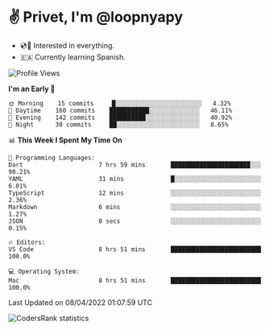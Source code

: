 # ✌️ Privet, I'm @loopnyapy

- 💿📀 Interested in everything.
- 🇪🇦 Currently learning Spanish.

<!--START_SECTION:waka-->
![Profile Views](http://img.shields.io/badge/Profile%20Views-4-blue)

**I'm an Early 🐤** 

```text
🌞 Morning    15 commits     █░░░░░░░░░░░░░░░░░░░░░░░░   4.32% 
🌆 Daytime    160 commits    ███████████░░░░░░░░░░░░░░   46.11% 
🌃 Evening    142 commits    ██████████░░░░░░░░░░░░░░░   40.92% 
🌙 Night      30 commits     ██░░░░░░░░░░░░░░░░░░░░░░░   8.65%

```


📊 **This Week I Spent My Time On** 

```text
💬 Programming Languages: 
Dart                     7 hrs 59 mins       ██████████████████████░░░   90.21% 
YAML                     31 mins             █░░░░░░░░░░░░░░░░░░░░░░░░   6.01% 
TypeScript               12 mins             ░░░░░░░░░░░░░░░░░░░░░░░░░   2.36% 
Markdown                 6 mins              ░░░░░░░░░░░░░░░░░░░░░░░░░   1.27% 
JSON                     0 secs              ░░░░░░░░░░░░░░░░░░░░░░░░░   0.15%

🔥 Editors: 
VS Code                  8 hrs 51 mins       █████████████████████████   100.0%

💻 Operating System: 
Mac                      8 hrs 51 mins       █████████████████████████   100.0%

```


 Last Updated on 08/04/2022 01:07:59 UTC
<!--END_SECTION:waka-->

![CodersRank statistics](https://cr-ss-service.azurewebsites.net/api/ScreenShot?widget=summary&username=loopnyapy)
